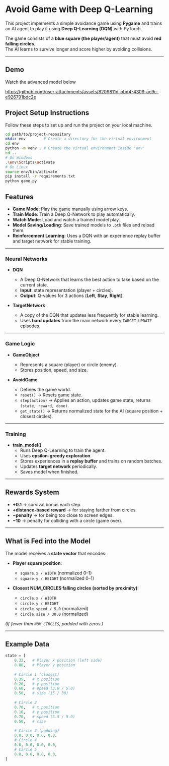 # Avoid Game with Deep Q-Learning

This project implements a simple avoidance game using **Pygame** and trains an AI agent to play it using **Deep Q-Learning (DQN)** with PyTorch.

The game consists of a **blue square (the player/agent)** that must avoid **red falling circles**.  
The AI learns to survive longer and score higher by avoiding collisions.

---

## Demo
Watch the advanced model below

https://github.com/user-attachments/assets/8209811d-bbd4-4309-ac9c-e926791bdc2e


## Project Setup Instructions

Follow these steps to set up and run the project on your local machine.

```bash
cd path/to/project-repository
mkdir env        # Create a directory for the virtual environment
cd env
python -m venv . # Create the virtual environment inside 'env'
cd ..
# On Windows
.\env\Scripts\activate
# On Linux
source env/bin/activate
pip install -r requirements.txt
python game.py
```

## Features

- **Game Mode**: Play the game manually using arrow keys.  
- **Train Mode**: Train a Deep Q-Network to play automatically.  
- **Watch Mode**: Load and watch a trained model play.  
- **Model Saving/Loading**: Save trained models to `.pth` files and reload them.  
- **Reinforcement Learning**: Uses a DQN with an experience replay buffer and target network for stable training.  

---

### Neural Networks

- **DQN**  
  - A Deep Q-Network that learns the best action to take based on the current state.  
  - **Input**: state representation (player + circles).  
  - **Output**: Q-values for 3 actions (**Left**, **Stay**, **Right**).  

- **TargetNetwork**  
  - A copy of the DQN that updates less frequently for stable learning.  
  - Uses **hard updates** from the main network every `TARGET_UPDATE` episodes.  

---

### Game Logic

- **GameObject**  
  - Represents a square (player) or circle (enemy).  
  - Stores position, speed, and size.  

- **AvoidGame**  
  - Defines the game world.  
  - `reset()` → Resets game state.  
  - `step(action)` → Applies an action, updates game state, returns `(state, reward, done)`.  
  - `get_state()` → Returns normalized state for the AI (square position + closest circles).  

---

### Training

- **train_model()**  
  - Runs Deep Q-Learning to train the agent.  
  - Uses **epsilon-greedy exploration**.  
  - Stores experiences in a **replay buffer** and trains on random batches.  
  - Updates **target network** periodically.  
  - Saves model when finished.  

---

## Rewards System

- **+0.1** → survival bonus each step.  
- **+distance-based reward** → for staying farther from circles.  
- **−penalty** → for being too close to screen edges.  
- **−10** → penalty for colliding with a circle (game over).  

---

## What is Fed into the Model  

The model receives a **state vector** that encodes:  

- **Player square position**:  
  - `square.x / WIDTH` (normalized 0–1)  
  - `square.y / HEIGHT` (normalized 0–1)  

- **Closest NUM_CIRCLES falling circles (sorted by proximity)**:  
  - `circle.x / WIDTH`  
  - `circle.y / HEIGHT`  
  - `circle.speed / 5.0` (normalized)  
  - `circle.size / 30.0` (normalized)  

*(If fewer than `NUM_CIRCLES`, padded with zeros.)*  

---

## Example Data  

```python
state = [
    0.32,   # Player x position (left side)
    0.88,   # Player y position
    
    # Circle 1 (closest)
    0.35,   # x position
    0.20,   # y position
    0.60,   # speed (3.0 / 5.0)
    0.50,   # size (15 / 30)
    
    # Circle 2
    0.70,   # x position
    0.10,   # y position
    0.70,   # speed (3.5 / 5.0)
    0.50,   # size
    
    # Circle 3 (padding)
    0.0, 0.0, 0.0, 0.0,
    # Circle 4
    0.0, 0.0, 0.0, 0.0,
    # Circle 5
    0.0, 0.0, 0.0, 0.0,
]
```

